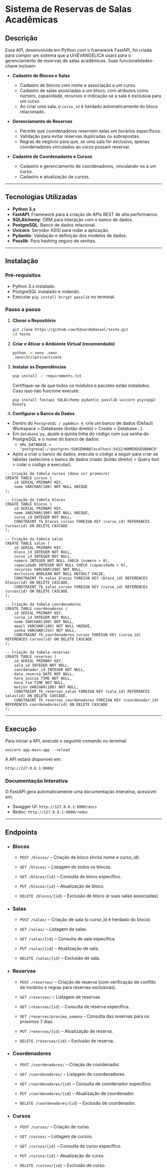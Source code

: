 # Sistema de Reservas de Salas Acadêmicas

## Descrição

Essa API, desenvolvida em Python com o framework FastAPI, foi criada para compor um sistema que a UniEVANGÉLICA usará 
para o gerenciamento de reservas de salas acadêmicas. Suas funcionalidades-chave incluem:
- **Cadastro de Blocos e Salas**  
  - Cadastro de blocos com nome e associação a um curso.
  - Cadastro de salas associadas a um bloco, com atributos como número, capacidade, recursos e indicação se a sala é exclusiva para um curso.  
  - Ao criar uma sala, o `curso_id` é herdado automaticamente do bloco relacionado.

- **Gerenciamento de Reservas**  
  - Permite que coordenadores reservem salas em horários específicos.
  - Validação para evitar reservas duplicadas ou sobrepostas.
  - Regras de negócio para que, se uma sala for exclusiva, apenas coordenadores vinculados ao curso possam reservar.

- **Cadastro de Coordenadores e Cursos**  
  - Cadastro e gerenciamento de coordenadores, vinculando-os a um curso.
  - Cadastro e atualização de cursos.

---

## Tecnologias Utilizadas

- **Python 3.x**
- **FastAPI**: Framework para a criação de APIs REST de alta performance.
- **SQLAlchemy**: ORM para interação com o banco de dados.
- **PostgreSQL**: Banco de dados relacional.
- **Uvicorn**: Servidor ASGI para rodar a aplicação.
- **Pydantic**: Validação e definição dos modelos de dados.
- **Passlib**: Para hashing seguro de senhas.

---

## Instalação

### Pré-requisitos

- Python 3.x instalado.
- PostgreSQL instalado e rodando.
- Executar `pip install bcrypt passlib` no terminal.



### Passo a passo

1. **Clonar o Repositório**
    ```bash
   git clone https://github.com/EduardoHansel/teste.git
   cd teste
   
2. **Criar e Ativar o Ambiente Virtual (recomendado)**
    ```bash
   python -m venv .venv
   .venv\Scripts\activate

3. **Instalar as Dependências**
    ```bash
    pip install -r requirements.txt
   ```
   Certifique-se de que todos os módulos e pacotes estão instalados. Caso isso não funcione execute:
   ```
   pip install fastapi SQLAlchemy pydantic passlib uvicorn psycopg2-binary
   ```
   
4. **Configurar o Banco de Dados**
- Dentro do `PostgreSQL / pgAdmin 4`, crie um banco de dados (Default Workspace > Databases (botão direito) > Create > Database...).
- Em `database.py`, ajuste a quinta linha do código com sua senha do PostgreSQL e o nome do banco de dados:
  - ```URL_DATABASE = "postgresql://postgres:SUASENHA@localhost:5432/NOMEDOSEUBANCO"```
- Após a criar o banco de dados, execute o código a seguir para criar as tabelas (selecione o banco de dados criado (botão direito) > Query tool > colar o código e executar).

```
-- Criação da tabela cursos (deve vir primeiro)
CREATE TABLE cursos (
    id SERIAL PRIMARY KEY,
    nome VARCHAR(100) NOT NULL UNIQUE
);

-- Criação da tabela blocos
CREATE TABLE blocos (
    id SERIAL PRIMARY KEY,
    nome VARCHAR(100) NOT NULL UNIQUE,
    curso_id INTEGER NOT NULL,
    CONSTRAINT fk_blocos_cursos FOREIGN KEY (curso_id) REFERENCES cursos(id) ON DELETE CASCADE
);

-- Criação da tabela salas
CREATE TABLE salas (
    id SERIAL PRIMARY KEY,
    bloco_id INTEGER NOT NULL,
    curso_id INTEGER NOT NULL,
    numero INTEGER NOT NULL CHECK (numero > 0),
    capacidade INTEGER NOT NULL CHECK (capacidade > 0),
    recursos VARCHAR(100) NOT NULL,
    exclusivo BOOLEAN NOT NULL DEFAULT FALSE,
    CONSTRAINT fk_salas_blocos FOREIGN KEY (bloco_id) REFERENCES blocos(id) ON DELETE CASCADE,
    CONSTRAINT fk_salas_cursos FOREIGN KEY (curso_id) REFERENCES cursos(id) ON DELETE CASCADE
);

-- Criação da tabela coordenadores
CREATE TABLE coordenadores (
    id SERIAL PRIMARY KEY,
    curso_id INTEGER NOT NULL,
    nome VARCHAR(100) NOT NULL,
    email VARCHAR(100) NOT NULL UNIQUE,
    senha VARCHAR(255) NOT NULL,
    CONSTRAINT fk_coordenadores_cursos FOREIGN KEY (curso_id) REFERENCES cursos(id) ON DELETE CASCADE
);

-- Criação da tabela reservas
CREATE TABLE reservas (
    id SERIAL PRIMARY KEY,
    sala_id INTEGER NOT NULL,
    coordenador_id INTEGER NOT NULL,
    data_reserva DATE NOT NULL,
    hora_inicio TIME NOT NULL,
    hora_fim TIME NOT NULL,
    motivo VARCHAR(100) NOT NULL,
    CONSTRAINT fk_reservas_salas FOREIGN KEY (sala_id) REFERENCES salas(id) ON DELETE CASCADE,
    CONSTRAINT fk_reservas_coordenadores FOREIGN KEY (coordenador_id) REFERENCES coordenadores(id) ON DELETE CASCADE
);
```

---

## Execução

Para iniciar a API, execute o seguinte comando no terminal:

`uvicorn app.main:app --reload`

A API estará disponível em:

`http://127.0.0.1:8000/`

### Documentação Interativa

O FastAPI gera automaticamente uma documentação interativa, acessível em:

- Swagger UI: `http://127.0.0.1:8000/docs`
- Redoc: `http://127.0.0.1:8000/redoc`

---

## Endpoints

- ### Blocos

    - `POST /blocos/` – Criação de bloco (inclui nome e curso_id).
    
    - `GET /blocos/` – Listagem de todos os blocos.
    
    - `GET /blocos/{id}` – Consulta de bloco específico.
    
    - `PUT /blocos/{id}` – Atualização de bloco.
    
    - `DELETE /blocos/{id}` – Exclusão de bloco (e suas salas associadas).

- ### Salas

    - `POST /salas/` – Criação de sala (o curso_id é herdado do bloco).
    
    - `GET /salas/` – Listagem de salas.
    
    - `GET /salas/{id}` – Consulta de sala específica.
    
    - `PUT /salas/{id}` – Atualização de sala.
    
    - `DELETE /salas/{id}` – Exclusão de sala.

- ### Reservas

    - `POST /reservas/` – Criação de reserva (com verificação de conflito de horários e regras para reservas exclusivas).
    
    - `GET /reservas/` – Listagem de reservas.
    
    - `GET /reservas/{id}` – Consulta de reserva específica.
   
    - `GET /reservas/proxima_semana` - Consulta das reservas para os próximos 7 dias.
    
    - `PUT /reservas/{id}` – Atualização de reserva.
    
    - `DELETE /reservas/{id}` – Exclusão de reserva.

- ### Coordenadores

    - `POST /coordenadores/` – Criação de coordenador.
    
    - `GET /coordenadores/` – Listagem de coordenadores.
    
    - `GET /coordenadores/{id}` – Consulta de coordenador específico.
    
    - `PUT /coordenadores/{id}` – Atualização de coordenador.
    
    - `DELETE /coordenadores/{id}` – Exclusão de coordenador.

- ### Cursos

    - `POST /cursos/` – Criação de curso.
    
    - `GET /cursos/` – Listagem de cursos.
    
    - `GET /cursos/{id}` – Consulta de curso específico.
    
    - `PUT /cursos/{id}` – Atualização de curso.
    
    - `DELETE /cursos/{id}` – Exclusão de curso.
